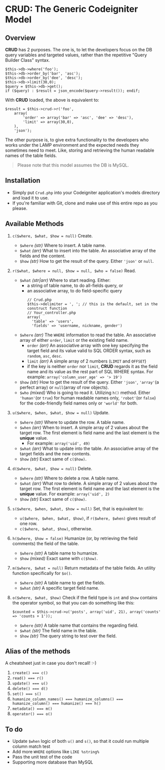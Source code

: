# CRUD: The Generic Codeigniter Model #

## Overview ##

**CRUD** has 2 purposes. The one is, to let the developers focus on the DB query variables and targeted values, rather than the repetitive "Query Builder Class" syntax.

    $this->db->where('foo');
    $this->db->order_by('bar', 'asc');
    $this->db->order_by('dee', 'desc');
    $this->db->limit(30,0);
    $query = $this->db->get();
    if ($query) : $result = json_encode($query->result()); endif;

With **CRUD** loaded, the above is equivalent to:

    $result = $this->crud->r('foo',
        array(
            'order' => array('bar' => 'asc', 'dee' => 'desc'),
            'limit' => array(30,0),
        ),
        'json');

The other purpose is, to give extra functionality to the developers who works under the LAMP environment and the expected needs they sometimes need to meet. Like, storing and retrieving the human readable names of the table fields.

> Please note that this model assumes the DB is MySQL.

## Installation ##

- Simply put `Crud.php` into your Codeigniter application's models directory and load it to use.
- If you're familiar with Git, clone and make use of this entire repo as you please.

## Available Methods ##

1. `c($where, $what, $how = null)`
    Create.
    - `$where` *(str)* Where to insert. A table name.
    - `$what` *(arr)* What to insert into the table. An associative array of the fields and the content.
    - `$how` *(str)* How to get the result of the query. Either `'json'` or `null`.


2.  `r($what, $where = null, $how = null, $who = false)`
    Read.
    - `$what`   *(str|arr)* Where to start reading. Either:
      - a string of table name, to do all-fields query, or
      - an associative array, to do field-specific query
        ```
        // Crud.php
        $this->delimiter = ', '; // this is the default, set in the construct function
        // Your_controller.php
        array(
          'table' => 'users',
          'fields' => 'username, nickname, gender')
        ```
    - `$where` *(arr)* The `WHERE` information to read the table. An associative array of either `order`, `limit` or the existing field name.
      - `order` *(arr)* An associative array with one key specifying the target field and its value valid to SQL ORDER syntax, such as `random`, `asc`, `desc`.
      - `limit` *(arr)* A simple array of 2 numbers (`LIMIT` and `OFFSET`)
      - if the key is neither `order` nor `limit`, **CRUD** regards it as the field name and its value as the rest part of SQL WHERE syntax.
      For example: `array('column_user_age' => '> 19')`
    - `$how` *(str)* How to get the result of the query. Either `'json'`, `'array'`(a perfect array) or `null`(array of row objects).
    - `$who` *(mixed)* Who is going to read it. Utilizing `h()` method. Either `'human'`(or `true`) for human readable names only, `'robot'`(or `false`) for the code-friendly field names only or `'world'` for both.


3.  `u($where, $when, $what, $how = null)`
    Update.
    - `$where` *(str)* Where to update the row. A table name.
    - `$when` *(arr)* When to insert. A simple array of 2 values about the target row. The first element is field name and the last element is the **unique** value.
        - For example: `array('uid', 49)`
    - `$what` *(arr)* What to update into the table. An associative array of the target fields and the new contents.
    - `$how` *(str)* Exact same of `c($how)`.


4.  `d($where, $what, $how = null)`
    Delete.
    - `$where` *(str)* Where to delete a row. A table name.
    - `$what` *(arr)* What row to delete. A simple array of 2 values about the target row. The first element is field name and the last element is the **unique** value.
        For example: `array('uid', 2)`
    - `$how` *(str)* Exact same of `c($how)`.


5. `s($where, $when, $what, $how = null)`
    Set, that is equivalent to:
    - `u($where, $when, $what, $how)`, if `r($where, $when)` gives result of one row.
    - `c($where, $what, $how)`, otherwise.


6.  `h($where, $how = false)`
    Humanize (or, by retrieving the field comments) the field of the table.
    - `$where` *(str)* A table name to humanize.
    - `$how` *(mixed)* Exact same with `c($how)`.


7.  `m($where, $what = null)`
    Return metadata of the table fields. An utility function specifically for `$o()`.
    - `$where` *(str)* A table name to get the fields.
    - `$what` *(str)* A specific target field name.


8.  `o($where, $what, $how)`
    Check if the field type is `int` and `$how` contains the operator symbol, so that you can do something like this:
    ```
    $counted = $this->crud->u('posts', array('uid', 21), array('counts' => 'counts + 1'));
    ```

    - `$where` *(str)* A table name that contains the regarding field.
    - `$what` *(str)* The field name in the table.
    - `$how` *(str)* The query string to test over the field.


## Alias of the methods ##

A cheatsheet just in case you don't recall! :-)

1.  `create() === c()`
2.  `read() === r()`
3.  `update() === u()`
4.  `delete() === d()`
5.  `set() === s()`
6.  `humanize_column_names() === humanize_columns() === humanize_column() === humanize() === h()`
7.  `metadata() === m()`
8.  `operator() === o()`

## To do ##

*   Update `$when` logic of both `u()` and `s()`, so that it could run multiple column match test
*   Add more `WHERE` options like `LIKE %string%`
*   Pass the unit test of the code
*   Supporting more database than MySQL
